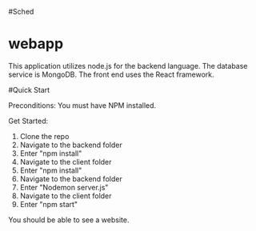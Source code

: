 #Sched
# webapp
This application utilizes node.js for the backend language. The database service is MongoDB. The front end uses the React framework.

#Quick Start

Preconditions:
You must have NPM installed.

Get Started:
1. Clone the repo
2. Navigate to the backend folder
3. Enter "npm install"
4. Navigate to the client folder
5. Enter "npm install"
6. Navigate to the backend folder
7. Enter "Nodemon server.js"
8. Navigate to the client folder
9. Enter "npm start"

You should be able to see a website.

